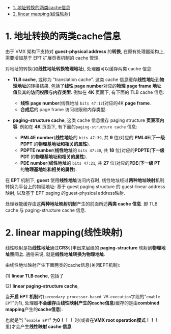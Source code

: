 
<!-- @import "[TOC]" {cmd="toc" depthFrom=1 depthTo=6 orderedList=false} -->

<!-- code_chunk_output -->

- [1. 地址转换的两类cache信息](#1-地址转换的两类cache信息)
- [2. linear mapping(线性映射)](#2-linear-mapping线性映射)

<!-- /code_chunk_output -->

# 1. 地址转换的两类cache信息

由于 VMX 架构下支持对 **guest-physical address** 的**转换**, 在原有处理器架构上, 需要增加基于 EPT 扩展页表机制的 cache 管理.

对地址的转换(如**线性地址转换物理地址**), 处理器可以缓存两类 cache 信息.

- **TLB cache**, 或称为 "translation cache". 这类 cache 信息缓存**线性地址**到**物理地址**的转换结果. 包括了**线性 page number**对应的**物理 page frame 地址值**及其的**访问权限与内存类型**. 例如在 **4K** 页面下, 有下面的 TLB cache 信息:
    - **线性 page number**(线性地址 `bits 47:12`)对应的4K **page frame**.
    - **合成后**的 page frame 访问权限和内存类型.

- **paging-structure cache**, 这类 cache 信息缓存 paging structure **页表项内容**. 例如在 **4K** 页面下, 有下面的`paging-structure cache` 信息:
    - **PML4E number**(**线性地址**的 `bits 47:39`, 共 **9** 位)对应的 **PML4E**(**下一级 PDPT** 的**物理基地址和相关的属性**).
    - **PDPTE number**(**线性地址**的 `bits 47:30`, 共 **18** 位)对应的**PDPTE**(**下一级 PDT** 的**物理基地址和相关的属性**).
    - **PDE number**(**线性地址**的 `bits 47:21`, 共 **27** 位)对应的**PDE**(**下一级 PT** 的**物理基地址和相关的属性**).

在 **EPT** 机制下, **guest** 使用**线性地址**访问内存时, 线性地址经过**两种地址映射**机制转换为平台上的物理地址: 基于 guest paging structure 的 guest-linear address 映射, 以及基于 EPT paging 的guest-physical address映射.

处理器能缓存由这**两种地址映射机制**产生的前面所述**两类 cache 信息**. 即 TLB cache 与 paging-structure cache 信息.

# 2. linear mapping(线性映射)

线性映射是指**线性地址**通过**CR3**引申出来层级的 **paging-structure** 映射到**物理地址空间上**. 通俗来说, 就是**线性地址转换为物理地址**.

由线性地址映射产生下面两类的cache信息(关闭EPT机制):

(1) **linear TLB cache**, 包括了

(2) **linear paging-structure cache**,


当**开启 EPT 机制**时(`secondary processor-based VM-execution`字段的"`enable EPT`"为**1**), 处理器**不会缓存**由**线性映射产生的cache信息**(缓存的是由**combined mapping**产生的**cache信息**).

也就是当 "`enable EPT`" 为**0！！！** 时(或者在**VMX root operation模式！！！** 里)才会产生**线性映射 cache 信息**.
